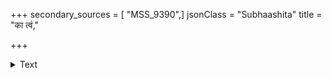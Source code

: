 +++
secondary_sources = [ "MSS_9390",]
jsonClass = "Subhaashita"
title = "का त्वं,"

+++

<details><summary>Text</summary>

का त्वं, माधवदूतिका, वदसि किं, मानं जहीहि प्रिये धूर्तः सोऽन्यमना, मनागपि सखि त्वय्यादरं नोज्झति।  
इत्यन्योन्यकथारसैः प्रमुदितां राधां सखीवेषवान् नीत्वा कुञ्जगृहं प्रकाशिततनुः स्मेरो हरिः पातु वः॥
</details>
